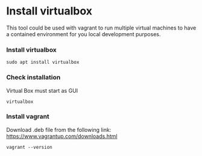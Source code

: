 # Install virtualbox

This tool could be used with vagrant to run multiple virtual machines to have a contained environment for you local development purposes.


### Install virtualbox
```
sudo apt install virtualbox
```

### Check installation
Virtual Box must start as GUI
```
virtualbox
```

### Install vagrant 
Download .deb file from the following link: https://www.vagrantup.com/downloads.html

```Shell
vagrant --version 
```


